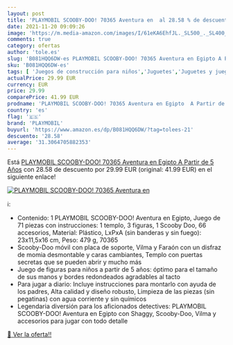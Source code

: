 ```yaml
---
layout: post
title: 'PLAYMOBIL SCOOBY-DOO! 70365 Aventura en  al 28.58 % de descuento'
date: 2021-11-20 09:09:26
image: 'https://m.media-amazon.com/images/I/61eKA6EhfJL._SL500_._SL400_.jpg'
comments: true
category: ofertas
author: 'tole.es'
slug: 'B081HQQ6DW-es PLAYMOBIL SCOOBY-DOO! 70365 Aventura en Egipto A Partir de...'
sku: 'B081HQQ6DW-es'
tags: [ 'Juegos de construcción para niños','Juguetes','Juguetes y juegos','playmobil', ]
actualPrice: 29.99 EUR
currency: EUR
price: 29.99
comparePrice: 41.99 EUR
prodname: 'PLAYMOBIL SCOOBY-DOO! 70365 Aventura en Egipto  A Partir de 5 Años'
country: 'es'
flag: '🇪🇸'
brand: 'PLAYMOBIL'
buyurl: 'https://www.amazon.es/dp/B081HQQ6DW/?tag=tolees-21'
descuento: '28.58'
average: '31.3064705882353'
---
```


Está [PLAYMOBIL SCOOBY-DOO! 70365 Aventura en Egipto  A Partir de 5 Años](https://www.amazon.es/dp/B081HQQ6DW/?tag=tolees-21) con 28.58 de descuento por 29.99 EUR (original: 41.99 EUR) en el siguiente enlace!

[![PLAYMOBIL SCOOBY-DOO! 70365 Aventura en ](https://m.media-amazon.com/images/I/61eKA6EhfJL._SL500_._SL400_.jpg)](https://www.amazon.es/dp/B081HQQ6DW/?tag=tolees-21)

ℹ️:

- Contenido: 1 PLAYMOBIL SCOOBY-DOO! Aventura en Egipto, Juego de 71 piezas con instrucciones: 1 templo, 3 figuras, 1 Scooby Doo, 66 accesorios, Material: Plástico, LxPxA (sin banderas y sin fuego): 23x11,5x16 cm, Peso: 479 g, 70365
- Scooby-Doo móvil con placa de soporte, Vilma y Faraón con un disfraz de momia desmontable y caras cambiantes, Templo con puertas secretas que se pueden abrir y mucho más
- Juego de figuras para niños a partir de 5 años: óptimo para el tamaño de sus manos y bordes redondeados agradables al tacto
- Para jugar a diario: Incluye instrucciones para montarlo con ayuda de los padres, Alta calidad y diseño robusto, Limpieza de las piezas (sin pegatinas) con agua corriente y sin químicos
- Legendaria diversión para los aficionados detectives: PLAYMOBIL SCOOBY-DOO! Aventura en Egipto con Shaggy, Scooby-Doo, Vilma y accesorios para jugar con todo detalle

[🛒 Ver la oferta!!](https://www.amazon.es/dp/B081HQQ6DW/?tag=tolees-21)
